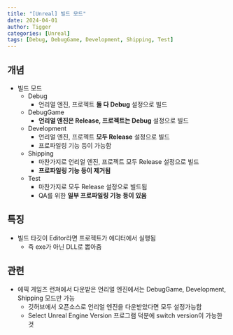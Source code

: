 ```yaml
---
title: "[Unreal] 빌드 모드"
date: 2024-04-01
author: Tigger
categories: [Unreal]
tags: [Debug, DebugGame, Development, Shipping, Test]
---
```


## 개념 
+ 빌드 모드
	+ Debug	
		+ 언리얼 엔진, 프로젝트 **둘 다 Debug** 설정으로 빌드
	+ DebugGame
		+ **언리얼 엔진은 Release, 프로젝트는 Debug** 설정으로 빌드
	+ Development
		+ 언리얼 엔진, 프로젝트 **모두 Release** 설정으로 빌드
		+ 프로파일링 기능 등이 가능함
	+ Shipping
		+ 마찬가지로 언리얼 엔진, 프로젝트 모두 Release 설정으로 빌드
		+ **프로파일링 기능 등이 제거됨**
	+ Test
		+ 마찬가지로 모두 Release 설정으로 빌드됨
		+ QA를 위한 **일부 프로파일링 기능 등이 있음**

## 특징
+ 빌드 타깃이 Editor라면 프로젝트가 에디터에서 실행됨
	+ 즉 exe가 아닌 DLL로 뽑아줌

## 관련
+ 에픽 게임즈 런쳐에서 다운받은 언리얼 엔진에서는 DebugGame, Development, Shipping 모드만 가능
	+ 깃허브에서 오픈소스로 언리얼 엔진을 다운받았다면 모두 설정가능함
	+ Select Unreal Engine Version 프로그램 덕분에 switch version이 가능한 것

